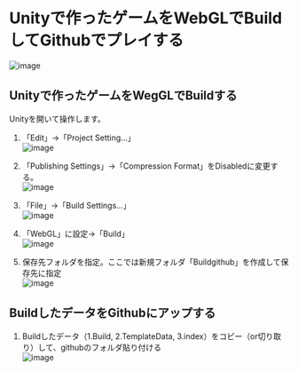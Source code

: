 # Unityで作ったゲームをWebGLでBuildしてGithubでプレイする
![image](https://user-images.githubusercontent.com/93690866/153183424-a7ce9019-366a-4128-8972-56ba412e9192.png)
## Unityで作ったゲームをWegGLでBuildする
Unityを開いて操作します。
1. 「Edit」->「Project Setting...」  
![image](https://user-images.githubusercontent.com/93690866/153186084-b1c2c69c-4573-468f-ab7b-f631b72f9e70.png)  

2. 「Publishing Settings」->「Compression Format」をDisabledに変更する。  
![image](https://user-images.githubusercontent.com/93690866/153187485-6952e43c-4ebd-4a87-aa95-cdafed1ca24b.png)  

3. 「File」->「Build Settings...」  
![image](https://user-images.githubusercontent.com/93690866/153189212-78c7b840-1c33-497b-bb24-15c01c2fd82f.png)  

4. 「WebGL」に設定->「Build」  
![image](https://user-images.githubusercontent.com/93690866/153189567-57ea7926-e5d3-4cc6-ba35-0537ad756c8d.png)  

5. 保存先フォルダを指定。ここでは新規フォルダ「Buildgithub」を作成して保存先に指定  
![image](https://user-images.githubusercontent.com/93690866/153190449-18f0500e-4ae4-4a24-b52d-7f0ad64e5fae.png)  

## BuildしたデータをGithubにアップする
1. Buildしたデータ（1.Build, 2.TemplateData, 3.index）をコピー（or切り取り）して、githubのフォルダ貼り付ける  
![image](https://user-images.githubusercontent.com/93690866/153191574-22092c6c-ed92-4ff4-aed7-8c2a3b8064fc.png)  


